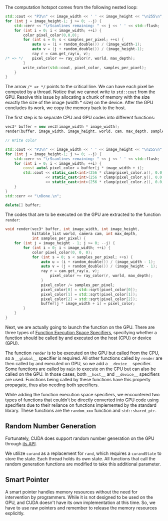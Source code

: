The computation hotspot comes from the following nested loop:
```cpp
std::cout << "P3\n" << image_width << ' ' << image_height << "\n255\n";
for (int j = image_height-1; j >= 0; --j) {
    std::cerr << "\rScanlines remaining: " << j << ' ' << std::flush;
    for (int i = 0; i < image_width; ++i) {
        color pixel_color(0,0,0);
        for (int s = 0; s < samples_per_pixel; ++s) {
            auto u = (i + random_double()) / (image_width-1);
            auto v = (j + random_double()) / (image_height-1);
            ray r = cam.get_ray(u, v);
/* => */    pixel_color += ray_color(r, world, max_depth);
        }
        write_color(std::cout, pixel_color, samples_per_pixel);
    }
}
```

The arrow `/* => */` points to the critical line.
We can have each pixel be computed by a thread.
Notice that we cannot write to `std::cout` from the GPU. Resolve this issue by allocating a chunk of memory with the size exactly the size of the image (width * size) on the device. After the GPU concludes its work, we copy the memory back to the host.

The first step is to separate CPU and GPU codes into different functions:
```cpp
vec3* buffer = new vec3[image_width * image_width];
render(buffer, image_width, image_height, world, cam, max_depth, samples_per_pixel);

// Write color

std::cout << "P3\n" << image_width << ' ' << image_height << "\n255\n";
for (int j = image_height-1; j >= 0; --j) {
    std::cerr << "\rScanlines remaining: " << j << ' ' << std::flush;
    for (int i = 0; i < image_width; ++i) {
        const auto& pixel_color = buffer[j * image_width + i];
        std::cout << static_cast<int>(256 * clamp(pixel_color.x(), 0.0, 0.999)) << ' '
                  << static_cast<int>(256 * clamp(pixel_color.y(), 0.0, 0.999)) << ' '
                  << static_cast<int>(256 * clamp(pixel_color.z(), 0.0, 0.999)) << '\n';
    }
}
std::cerr << "\nDone.\n";

delete[] buffer;
```

The codes that are to be executed on the GPU are extracted to the function `render`:
```cpp
void render(vec3* buffer, int image_width, int image_height,
            hittable_list world, camera cam, int max_depth,
            int samples_per_pixel) {
    for (int j = image_height - 1; j >= 0; --j) {
        for (int i = 0; i < image_width; ++i) {
            color pixel_color(0, 0, 0);
            for (int s = 0; s < samples_per_pixel; ++s) {
                auto u = (i + random_double()) / (image_width - 1);
                auto v = (j + random_double()) / (image_height - 1);
                ray r = cam.get_ray(u, v);
                    pixel_color += ray_color(r, world, max_depth);
                }
                pixel_color /= samples_per_pixel;
                pixel_color[0] = std::sqrt(pixel_color[0]);
                pixel_color[1] = std::sqrt(pixel_color[1]);
                pixel_color[2] = std::sqrt(pixel_color[2]);
                buffer[j * image_width + i] = pixel_color;
        }
    }
}
```

Next, we are actually going to launch the function on the GPU. There are three types of [Function Execution Space Specifiers](https://docs.nvidia.com/cuda/cuda-c-programming-guide/index.html#function-execution-space-specifiers), specifying whether a function should be called by and executed on the host (CPU) or device (GPU).

The function `render` is to be executed on the GPU but called from the CPU, so a `__global__` specifier is required. All other functions called by `render` are then called by and executed on GPU, so we add a `__device__` specifier. Some functions are called by `main` to execute on the CPU but can also be called on the GPU. In those cases, both `__host__` and `__device__` specifiers are used. Functions being called by these functions have this property propagate, thus also needing both specifiers.

While adding the function execution space specifiers, we encountered two types of functions that couldn't be directly converted into GPU code using specifiers due to their reliance on functions implemented by the standard library. These functions are the `random_xxx` function and `std::shared_ptr`.

## Random Number Generation

Fortunately, CUDA does support random number generation on the GPU through [its API](https://docs.nvidia.com/cuda/curand/device-api-overview.html#device-api-overview).

We utilize `curand` as a replacement for `rand`, which requires a `curandState` to store the state. Each thread holds its own state. All functions that call the random generation functions are modified to take this additional parameter.

## Smart Pointer

A smart pointer handles memory resources without the need for intervention by programmers. While it is not designed to be used on the GPU, and CUDA doesn't have its own implementation at this time. So, we have to use raw pointers and remember to release the memory resources explicitly.
